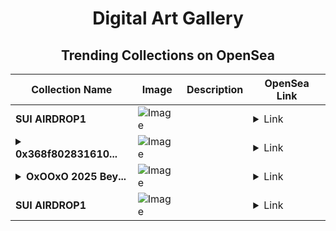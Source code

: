 <div align="center">

# Digital Art Gallery

## Trending Collections on OpenSea

| Collection Name                       | Image                                                                                     | Description                       | OpenSea Link                                                                                          |
|---------------------------------------|-------------------------------------------------------------------------------------------|-----------------------------------|--------------------------------------------------------------------------------------------------------|
| **SUI AIRDROP1** | ![Image](https://i.seadn.io/s/raw/files/1397fb0ee9092e0641d9878528b70246.png?w=500&auto=format?w=200&auto=format) |  | <details><summary>Link</summary>[SUI AIRDROP1](https://opensea.io/collection/sui-airdrop1-6)</details> |
| **<details><summary>0x368f802831610...</summary>0x368f8028316106a62b050a1d37b466f7fbf115e7</details>** | ![Image](https://i.seadn.io/s/raw/files/0120dbe70465f91ae019e541cba50a56.jpg?w=500&auto=format?w=200&auto=format) |  | <details><summary>Link</summary>[0x368f8028316106a62b050a1d37b466f7fbf115e7](https://opensea.io/collection/0x368f8028316106a62b050a1d37b466f7fbf115e7)</details> |
| **<details><summary>OxOOxO 2025 Bey...</summary>OxOOxO 2025 Beyond The Vrb</details>** | ![Image](https://raw.seadn.io/files/c31a860846dce39b6a152dbd870c09b8.svg?w=200&auto=format) |  | <details><summary>Link</summary>[OxOOxO 2025 Beyond The Vrb](https://opensea.io/collection/oxooxo-2025-beyond-the-vrb)</details> |
| **SUI AIRDROP1** | ![Image](https://i.seadn.io/s/raw/files/1397fb0ee9092e0641d9878528b70246.png?w=500&auto=format?w=200&auto=format) |  | <details><summary>Link</summary>[SUI AIRDROP1](https://opensea.io/collection/sui-airdrop1-5)</details> |

</div>